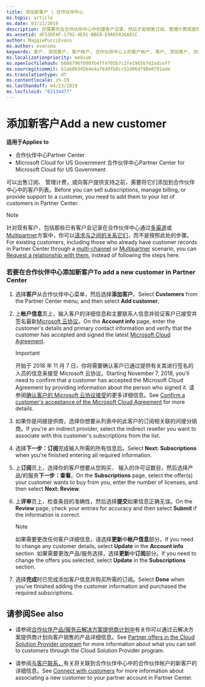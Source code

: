 ```yaml
---
title: 添加新客户 | 合作伙伴中心
ms.topic: article
ms.date: 03/21/2019
description: 你需要先在合作伙伴中心中创建客户记录，然后才能销售订阅、管理计费或提供支持。
ms.assetid: 4F53DFAF-1792-4E91-BBEB-E9A65026A81C
author: MaggiePucciEvans
ms.author: evansma
keywords: 客户, 添加客户, 客户帐户, 合作伙伴中心上的客户帐户, 客户, 添加客户, 创建客户帐户
ms.localizationpriority: medium
ms.openlocfilehash: b086796f6907b4ff4705b7c2fe1965b7d2adceff
ms.sourcegitcommit: b1ab80345b4e4af649fb8cc51d96d798e0791ade
ms.translationtype: HT
ms.contentlocale: zh-CN
ms.lasthandoff: 04/23/2019
ms.locfileid: "62134477"
---
```

# <a name="add-a-new-customer"></a><span data-ttu-id="af06a-104">添加新客户</span><span class="sxs-lookup"><span data-stu-id="af06a-104">Add a new customer</span></span>

<span data-ttu-id="af06a-105">**适用于**</span><span class="sxs-lookup"><span data-stu-id="af06a-105">**Applies to**</span></span>

-  <span data-ttu-id="af06a-106">合作伙伴中心</span><span class="sxs-lookup"><span data-stu-id="af06a-106">Partner Center</span></span>
-  <span data-ttu-id="af06a-107">Microsoft Cloud for US Government 合作伙伴中心</span><span class="sxs-lookup"><span data-stu-id="af06a-107">Partner Center for Microsoft Cloud for US Government</span></span>

<span data-ttu-id="af06a-108">可以出售订阅、 管理计费，或向客户提供支持之前，需要将它们添加到合作伙伴中心中的客户列表。</span><span class="sxs-lookup"><span data-stu-id="af06a-108">Before you can sell subscriptions, manage billing, or provide support to a customer, you need to add them to your list of customers in Partner  Center.</span></span>

>[!NOTE]
><span data-ttu-id="af06a-109">针对现有客户，包括那些已有客户会记录在合作伙伴中心通过[多渠道](multichannel.md)或[Multipartner](multipartner.md)方案中，你可以[请求与之间的关系它们](request-a-relationship-with-a-customer.md)，而不是按照此处的步骤。</span><span class="sxs-lookup"><span data-stu-id="af06a-109">For existing customers, including those who already have customer records in Partner Center through a [multi-channel](multichannel.md) or [Multipartner](multipartner.md) scenario, you can [Request a relationship with them](request-a-relationship-with-a-customer.md), instead of following the steps here.</span></span>

### <a name="to-add-a-new-customer-in-partner-center"></a><span data-ttu-id="af06a-110">若要在合作伙伴中心添加新客户</span><span class="sxs-lookup"><span data-stu-id="af06a-110">To add a new customer in Partner Center</span></span>

1. <span data-ttu-id="af06a-111">选择**客户**从合作伙伴中心菜单，然后选择**添加客户**。</span><span class="sxs-lookup"><span data-stu-id="af06a-111">Select **Customers** from the Partner Center menu, and then select **Add customer**.</span></span>

2. <span data-ttu-id="af06a-112">上**帐户信息**页上，输入客户的详细信息和主要联系人信息并验证客户已接受并签名最新[Microsoft 云协议](agreements.md)。</span><span class="sxs-lookup"><span data-stu-id="af06a-112">On the **Account info** page, enter the customer's details and primary contact information and verify that the customer has accepted and signed the latest [Microsoft Cloud Agreement](agreements.md).</span></span>

    >[!IMPORTANT]
      > <span data-ttu-id="af06a-113">开始于 2018 年 11 月 7 日，你将需要确认客户已通过提供有关其进行签名的人员的信息来接受 Microsoft 云协议。</span><span class="sxs-lookup"><span data-stu-id="af06a-113">Starting November 7, 2018, you'll need to confirm that a customer has accepted the Microsoft Cloud Agreement by providing information about the person who signed it.</span></span> <span data-ttu-id="af06a-114">请参阅[确认客户的 Microsoft 云协议接受](confirm-consent.md)的更多详细信息。</span><span class="sxs-lookup"><span data-stu-id="af06a-114">See [Confirm a customer's acceptance of the Microsoft Cloud Agreement](confirm-consent.md) for more details.</span></span>

3. <span data-ttu-id="af06a-115">如果你是间接提供商，选择你想要从列表中的此客户的订阅相关联的间接分销商。</span><span class="sxs-lookup"><span data-stu-id="af06a-115">If you're an indirect provider, select the indirect reseller you want to associate with this customer's subscriptions from the list.</span></span>

4. <span data-ttu-id="af06a-116">选择**下一步：订阅**完成输入所需的所有信息后。</span><span class="sxs-lookup"><span data-stu-id="af06a-116">Select **Next: Subscriptions** when you're finished entering all required information.</span></span>

5. <span data-ttu-id="af06a-117">上**订阅**页上，选择你的客户想要从您购买、 输入的许可证数目，然后选择产品/的服务**下一步：查看**。</span><span class="sxs-lookup"><span data-stu-id="af06a-117">On the **Subscriptions** page, select the offer(s) your customer wants to buy from you, enter the number of licenses, and then select **Next: Review**.</span></span>

6. <span data-ttu-id="af06a-118">上**评审**页上，检查条目的准确性，然后选择**提交**如果信息正确无误。</span><span class="sxs-lookup"><span data-stu-id="af06a-118">On the **Review** page, check your entries for accuracy and then select **Submit** if the information is correct.</span></span>

    >[!NOTE]
    ><span data-ttu-id="af06a-119">如果需要更改任何客户详细信息，请选择**更新**中**帐户信息**部分。</span><span class="sxs-lookup"><span data-stu-id="af06a-119">If you need to change any customer details, select **Update** in the **Account info** section.</span></span> <span data-ttu-id="af06a-120">如果需要更改产品/服务选择，选择**更新**中**订阅**部分。</span><span class="sxs-lookup"><span data-stu-id="af06a-120">If you need to change the offers you selected, select **Update** in the **Subscriptions** section.</span></span>

7. <span data-ttu-id="af06a-121">选择**完成**时已完成添加客户信息并购买所需的订阅。</span><span class="sxs-lookup"><span data-stu-id="af06a-121">Select **Done** when you've finished adding the customer information and purchased the required subscriptions.</span></span>

## <a name="see-also"></a><span data-ttu-id="af06a-122">请参阅</span><span class="sxs-lookup"><span data-stu-id="af06a-122">See also</span></span>

- <span data-ttu-id="af06a-123">请参阅[合作伙伴产品/服务云解决方案提供商计划中](csp-offers.md)有关你可以通过云解决方案提供商计划向客户销售的产品详细信息。</span><span class="sxs-lookup"><span data-stu-id="af06a-123">See [Partner offers in the Cloud Solution Provider program](csp-offers.md) for more information about what you can sell to customers through the Cloud Solution Provider program.</span></span>

- <span data-ttu-id="af06a-124">请参阅[与客户联系，](customer-accounts.md)有关将关联到合作伙伴中心中的合作伙伴帐户的新客户的详细信息。</span><span class="sxs-lookup"><span data-stu-id="af06a-124">See [Connect with customers](customer-accounts.md) for more information about associating a new customer to your partner account in Partner Center.</span></span>